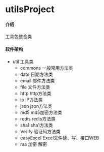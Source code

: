 # utilsProject

#### 介绍 
工具包整合类

#### 软件架构
* util 工具类
  * commons 一般常用方法类
  * date 日期方法类
  * email 邮件方法类
  * file 文件方法类
  * http http方法类
  * ip IP方法类
  * json json方法类
  * md5 md5加密方法类
  * redis redis方法类
  * sha1 sha1方法类
  * Verify 验证码方法类
  * easyExcel Excel文件读、写、接口WEB
  * rsa 加密 解密